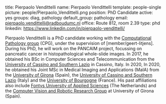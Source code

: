 title: Pierpaolo Vendittelli
name: Pierpaolo Vendittelli
template: people-single
picture: people/Pierpaolo_Vendittelli.png
position: PhD Candidate
active: yes
groups: diag, pathology
default_group: pathology
email: pierpaolo.vendittelli@radboudumc.nl
office: Route 812, room 2.39
type: phd
linkedin: https://www.linkedin.com/in/pierpaolo-vendittelli/

Pierpaolo Vendittelli is a PhD candidate working with the [Computational Pathology group](https://www.computationalpathologygroup.eu/) (CPG), under the supervision of [member/geert-litjens]. During his PhD, he will work on the PANCAIM project, focussing on pancreatic cancer in histopathological whole-slide images. In 2017, he obtained his BSc in Computer Sciences and Telecommunication from the [University of Cassino and Southern Lazio](http://www.eng.unicas.it/) in Cassino, Italy. In 2020, In 2020, he obtained his Joint MSc in Medical Imaging and Applications (MaIA) from the [University of Girona](https://www.udg.edu/en/) (Spain), the [University of Cassino and Southern Lazio](http://www.eng.unicas.it/) (Italy) and the [University of Bourgogne](https://en.u-bourgogne.fr/) (France). His past affiliations also include [Fontys University of Applied Sciences](https://fontys.edu/) (The Netherlands) and the [Computer Vision and Robotic Research Group](https://vicorob.udg.edu/) at University of Girona (Spain).
